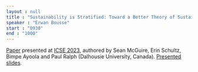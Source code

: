 ```yaml
---
layout : null
title : "Sustainability is Stratified: Toward a Better Theory of Sustainable Software Engineering"
speaker : "Erwan Bousse"
start : "0930"
end : "1000"
---
```


[Paper](https://arxiv.org/abs/2301.11129) presented at [ICSE 2023](https://conf.researchr.org/home/icse-2023), authored by Sean McGuire, Erin Schultz, Bimpe Ayoola and Paul Ralph (Dalhousie University, Canada).
[Presented slides](seminar/2324/material/erwan-seminar-icse-2023.pdf).